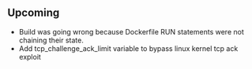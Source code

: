 
## Upcoming

- Build was going wrong because Dockerfile RUN statements were not chaining
their state.
- Add tcp_challenge_ack_limit variable to bypass linux kernel tcp ack exploit

